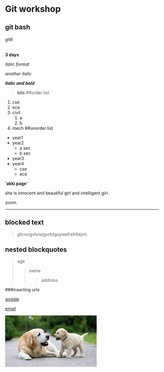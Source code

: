 # Git workshop
## git bash
###### git6
**3 days**

*italic format*

_another italic_

_**italic and bold**_

>**kits**
##order list
1. cse
2. ece
3. civil
    1. a
    2. b
4. mech
##unorder list
- year1
- year2
   * a sec
   * b sec
- year3
- year4
    * cse
    * ece
    
'**akki page**'

she is innocent and
beautiful girl
and intelligent girl.

zoom.

---

## blocked text
>gfcrurgvhriejgvrbfguywefrehfiejnh

## nested blockquotes
>age
>>name
>>>address

###inserting urls

[goggle](http://www.goggle.com/)

[email](http://www.email.com/)

![sun pik](https://github.com/alek988/gitforakki/blob/main/download.jfif)  




